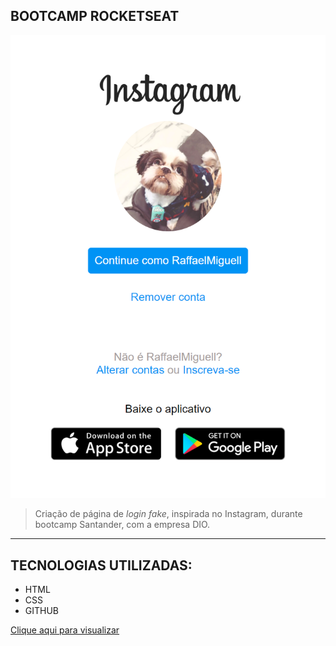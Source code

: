 ## BOOTCAMP ROCKETSEAT

![preview](./.github/copiaInstagram.png)

> Criação de página de _login fake_, inspirada no Instagram, durante bootcamp Santander, com a empresa DIO.

---

## TECNOLOGIAS UTILIZADAS:

- HTML
- CSS
- GITHUB

[Clique aqui para visualizar](https://raffaelmiguell.github.io/CopiaLoginInstagram/)

